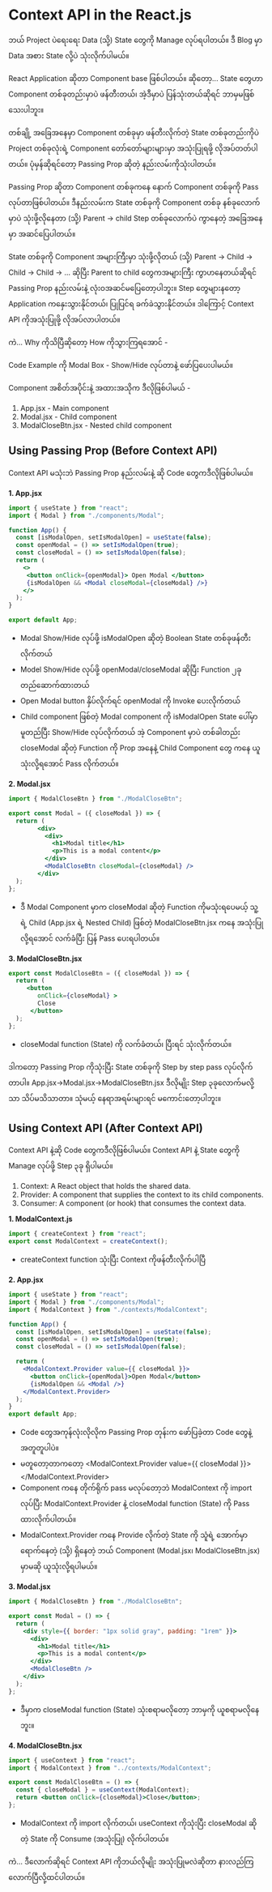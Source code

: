 # Context API in the React.js
ဘယ် Project ပဲရေးရေး Data (သို့) State တွေကို  Manage လုပ်ရပါတယ်။ ဒီ Blog မှာ Data အစား State လို့ပဲ သုံးလိုက်ပါမယ်။ 

React Application ဆိုတာ Component base ဖြစ်ပါတယ်။ ဆိုတော့... State တွေဟာ Component တစ်ခုတည်းမှာပဲ ဖန်တီးတယ်၊ အဲ့ဒီမှာပဲ ပြန်သုံးတယ်ဆိုရင် ဘာမှမဖြစ်သေးပါဘူး။

တစ်ချို့ အခြေအနေမှာ Component တစ်ခုမှာ ဖန်တီးလိုက်တဲ့ State တစ်ခုတည်းကိုပဲ Project တစ်ခုလုံးရဲ့ Component တော်တော်များများမှာ အသုံးပြုရဖို့ လိုအပ်တတ်ပါတယ်။ ပုံမှန်ဆိုရင်တော့ Passing Prop ဆိုတဲ့ နည်းလမ်းကိုသုံးပါတယ်။

Passing Prop ဆိုတာ Component တစ်ခုကနေ နောက် Component တစ်ခုကို Pass လုပ်တာဖြစ်ပါတယ်။ ဒီနည်းလမ်းက State တစ်ခုကို Component တစ်ခု နစ်ခုလောက်မှာပဲ သုံးဖို့လိုနေတာ (သို့) Parent -> child Step တစ်ခုလောက်ပဲ ကွာနေတဲ့ အခြေအနေမှာ အဆင်ပြေပါတယ်။

State တစ်ခုကို Component အများကြီးမှာ သုံးဖို့လိုတယ် (သို့) Parent -> Child -> Child -> Child -> ... ဆိုပြီး Parent to child တွေကအများကြီး ကွာဟနေတယ်ဆိုရင် Passing Prop နည်းလမ်းနဲ့ လုံးဝအဆင်မပြေတော့ပါဘူး။ Step တွေများနတော့ Application ကနှေးသွားနိုင်တယ်၊ ပြုပြင်ရ ခက်ခဲသွားနိုင်တယ်။ ဒါကြောင့် Context API ကိုအသုံးပြုဖို့ လိုအပ်လာပါတယ်။

ကဲ... Why ကိုသိပြီဆိုတော့ How ကိုသွားကြရအောင် - 

Code Example ကို Modal Box - Show/Hide လုပ်တာနဲ့ ဖော်ပြပေးပါမယ်။

Component အစိတ်အပိုင်းနဲ့ အထားအသိုက ဒီလိုဖြစ်ပါမယ် - 
1. App.jsx - Main component
2. Modal.jsx - Child component
3. ModalCloseBtn.jsx - Nested child component


## Using Passing Prop (Before Context API)
Context API မသုံးဘဲ Passing Prop နည်းလမ်းနဲ့ ဆို Code တွေကဒီလိုဖြစ်ပါမယ်။

**1. App.jsx**
```jsx
import { useState } from "react";
import { Modal } from "./components/Modal";

function App() {
  const [isModalOpen, setIsModalOpen] = useState(false);
  const openModal = () => setIsModalOpen(true);
  const closeModal = () => setIsModalOpen(false);
  return (
    <>
     <button onClick={openModal}> Open Modal </button>
     {isModalOpen && <Modal closeModal={closeModal} />}
    </>
  );
}

export default App;
```
- Modal Show/Hide လုပ်ဖို့ isModalOpen ဆိုတဲ့ Boolean State တစ်ခုဖန်တီးလိုက်တယ်
- Model Show/Hide လုပ်ဖို့ openModal/closeModal ဆိုပြီး Function ၂ခု တည်ဆောက်ထားတယ် 
- Open Modal button နှိပ်လိုက်ရင် openModal ကို Invoke ပေးလိုက်တယ်
- Child component ဖြစ်တဲ့ Modal component ကို isModalOpen State ပေါ်မှာ မူတည်ပြီး Show/Hide လုပ်လိုက်တယ် အဲ့ Component မှာပဲ တစ်ခါတည်း closeModal ဆိုတဲ့ Function ကို Prop အနေနဲ့ Child Component တွေ ကနေ ယူသုံးလို့ရအောင် Pass လိုက်တယ်။

**2. Modal.jsx**
```jsx
import { ModalCloseBtn } from "./ModalCloseBtn";

export const Modal = ({ closeModal }) => {
  return (
        <div>
          <div>
            <h1>Modal title</h1>
            <p>This is a modal content</p>
          </div>
          <ModalCloseBtn closeModal={closeModal} />
        </div>
  );
};
```
- ဒီ Modal Component မှာက closeModal ဆိုတဲ့ Function ကိုမသုံးရပေမယ့် သူ့ ရဲ့ Child (App.jsx ရဲ့ Nested Child) ဖြစ်တဲ့ ModalCloseBtn.jsx ကနေ အသုံးပြုလို့ရအောင် လက်ခံပြီး ပြန် Pass ပေးရပါတယ်။


**3. ModalCloseBtn.jsx**
```jsx
export const ModalCloseBtn = ({ closeModal }) => {
  return (
     <button
        onClick={closeModal} >
        Close
      </button>
  );
};
```
- closeModal function (State) ကို လက်ခံတယ်၊ ပြီးရင် သုံးလိုက်တယ်။

ဒါကတော့ Passing Prop ကိုသုံးပြီး State တစ်ခုကို Step by step pass လုပ်လိုက်တာပါ။ App.jsx->Modal.jsx->ModalCloseBtn.jsx ဒီလိုမျိုး Step ၃ခုလောက်မလို့သာ သိပ်မသိသာတာ။ သုံမယ့် နေရာအရမ်းများရင် မကောင်းတော့ပါဘူး။ 


## Using Context API (After Context API)
Context API  နဲ့ဆို Code တွေကဒီလိုဖြစ်ပါမယ်။
Context API နဲ့ State တွေကို Manage လုပ်ဖို့ Step ၃ခု ရှိပါမယ်။ 

1. Context: A React object that holds the shared data.
2. Provider: A component that supplies the context to its child components.
3. Consumer: A component (or hook) that consumes the context data.


**1. ModalContext.js**
```js
import { createContext } from "react";
export const ModalContext = createContext();
```
- createContext function သုံးပြီး Context ကိုဖန်တီးလိုက်ပါပြီ

**2. App.jsx**
```jsx
import { useState } from "react";
import { Modal } from "./components/Modal";
import { ModalContext } from "./contexts/ModalContext";

function App() {
  const [isModalOpen, setIsModalOpen] = useState(false);
  const openModal = () => setIsModalOpen(true);
  const closeModal = () => setIsModalOpen(false);

  return (
    <ModalContext.Provider value={{ closeModal }}>
      <button onClick={openModal}>Open Modal</button>
      {isModalOpen && <Modal />}
    </ModalContext.Provider>
  );
}
export default App;
```
- Code တွေအကုန်လုံးလိုလိုက Passing Prop တုန်းက ဖော်ပြခဲ့တာ Code တွေနဲ့ အတူတူပါပဲ။ 
- မတူတော့တာကတော့  <ModalContext.Provider value={{ closeModal }}></ModalContext.Provider>
- Component ကနေ တိုက်ရိုက် pass မလုပ်တော့ဘဲ ModalContext ကို import လုပ်ပြီး ModalContext.Provider နဲ့ closeModal function (State) ကို Pass ထားလိုက်ပါတယ်။
- ModalContext.Provider ကနေ Provide လိုက်တဲ့ State ကို သူံရဲ့ အောက်မှာ ရောက်နေတဲ့ (သို့) ရှိနေတဲ့ ဘယ် Component (Modal.jsx၊ ModalCloseBtn.jsx) မှာမဆို ယူသုံးလို့ရပါမယ်။

**3. Modal.jsx**
```jsx
import { ModalCloseBtn } from "./ModalCloseBtn";

export const Modal = () => {
  return (
    <div style={{ border: "1px solid gray", padding: "1rem" }}>
      <div>
        <h1>Modal title</h1>
        <p>This is a modal content</p>
      </div>
      <ModalCloseBtn />
    </div>
  );
};
```
- ဒီမှာက closeModal function (State) သုံးစရာမလိုတော့ ဘာမှကို ယူစရာမလိုနေဘူး။

**4. ModalCloseBtn.jsx**
```jsx
import { useContext } from "react";
import { ModalContext } from "../contexts/ModalContext";

export const ModalCloseBtn = () => {
  const { closeModal } = useContext(ModalContext);
  return <button onClick={closeModal}>Close</button>;
};
```
- ModalContext ကို import လိုက်တယ်၊  useContext ကိုသုံးပြီး closeModal ဆိုတဲ့ State ကို Consume (အသုံးပြု) လိုက်ပါတယ်။

ကဲ... ဒီလောက်ဆိုရင် Context API ကိုဘယ်လိုမျိုး အသုံးပြုမလဲဆိုတာ နားလည်ကြလောက်ပြီလို့ထင်ပါတယ်။ 







